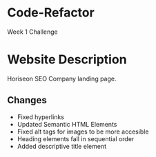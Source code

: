 # Code-Refactor
Week 1 Challenge

# Website Description
  Horiseon SEO Company landing page. 

## Changes
- Fixed hyperlinks
- Updated Semantic HTML Elements
- Fixed alt tags for images to be more accesible
- Heading elements fall in sequential order
- Added descriptive title element 

